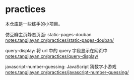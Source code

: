 # practices

本仓库是一些练手的小项目。

仿豆瓣主页静态页面: static-pages-douban
[notes.tangjiayan.cn/practices/static-pages-douban/](https://notes.tangjiayan.cn/practices/static-pages-douban/)

query-display: 将 url 中的 query 字段显示在网页中
[notes.tangjiayan.cn/practices/query-display/](https://notes.tangjiayan.cn/practices/query-display/)

javascript-number-guessing: JavaScript 猜数字小游戏
[notes.tangjiayan.cn/practices/javascript-number-guessing/](https://notes.tangjiayan.cn/practices/javascript-number-guessing/)
